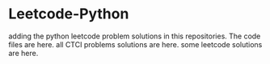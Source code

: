 # Leetcode-Python
adding the python leetcode problem solutions in this repositories. 
The code files are here.
all CTCI problems solutions are here.
some leetcode solutions are here.
























































































































































































































































































































































































































































































































































































































































































